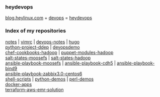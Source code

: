 ### heydevops

[blog.heylinux.com](https://blog.heylinux.com) + [devops](https://zh.wikipedia.org/zh-cn/DevOps) = [heydevops](https://github.com/mcsrainbow/heydevops)

### Index of my repositories

[notes](https://github.com/mcsrainbow/notes) | [vimrc](https://github.com/mcsrainbow/vimrc) | [devops-notes](https://github.com/mcsrainbow/devops-notes) | [hugo](https://github.com/mcsrainbow/mcsrainbow.github.io/tree/hugo)<br />
[python-project-ddep](https://github.com/mcsrainbow/python-project-ddep) | [devopsdemo](https://github.com/mcsrainbow/devopsdemo)<br />
[chef-cookbooks-hadoop](https://github.com/mcsrainbow/chef-cookbooks-hadoop) | [puppet-modules-hadoop](https://github.com/mcsrainbow/puppet-modules-hadoop)<br />
[salt-states-moosefs](https://github.com/mcsrainbow/salt-states-moosefs) | [salt-states-hadoop](https://github.com/mcsrainbow/salt-states-hadoop)<br />
[ansible-playbook-moosefs](https://github.com/mcsrainbow/ansible-playbook-moosefs) | [ansible-playbook-cdh5](https://github.com/mcsrainbow/ansible-playbook-cdh5) | [ansible-playbook-bind9](https://github.com/mcsrainbow/ansible-playbook-bind9)<br />
[ansible-playbook-zabbix3.0-centos6](https://github.com/mcsrainbow/ansible-playbook-zabbix3.0-centos6)<br />
[shell-scripts](https://github.com/mcsrainbow/shell-scripts) | [python-demos](https://github.com/mcsrainbow/python-demos) | [perl-demos](https://github.com/mcsrainbow/perl-demos)<br />
[docker-apps](https://github.com/mcsrainbow/docker-apps)<br />
[terraform-aws-emr-solution](https://github.com/mcsrainbow/terraform-aws-emr-solution)<br />
